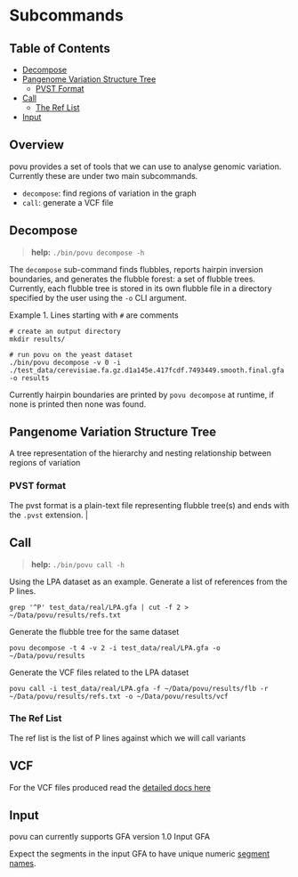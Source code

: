 # Subcommands

## Table of Contents
 - [Decompose](#Decompose)
 - [Pangenome Variation Structure Tree](#pangenome-variation-structure-tree)
   * [PVST Format](#pvst-format)
 - [Call](#Call)
    * [The Ref List](#the-ref-list)
 - [Input](#Input)

## Overview

povu provides a set of tools that we can use to analyse genomic variation. Currently these are under two main subcommands.

 - `decompose`: find regions of variation in the graph
 - `call`: generate a VCF file

## Decompose

> **help:** `./bin/povu decompose -h`

The `decompose` sub-command finds flubbles, reports hairpin inversion boundaries, and generates the flubble forest: a set of flubble trees.
Currently, each flubble tree is stored in its own flubble file in a directory specified by the user using the `-o` CLI argument.

Example 1.
Lines starting with `#` are comments
```
# create an output directory
mkdir results/

# run povu on the yeast dataset
./bin/povu decompose -v 0 -i ./test_data/cerevisiae.fa.gz.d1a145e.417fcdf.7493449.smooth.final.gfa -o results
```

Currently hairpin boundaries are printed by `povu decompose` at runtime, if none is printed then none was found.


## Pangenome Variation Structure Tree

A tree representation of the hierarchy and nesting relationship between regions of variation

### PVST format

The pvst format is a plain-text file representing flubble tree(s) and ends with the `.pvst` extension. 
                                                                     |


## Call

> **help:** `./bin/povu call -h`


Using the LPA dataset as an example. Generate a list of references from the P lines.
```
grep '^P' test_data/real/LPA.gfa | cut -f 2 > ~/Data/povu/results/refs.txt
```

Generate the flubble tree for the same dataset

```
povu decompose -t 4 -v 2 -i test_data/real/LPA.gfa -o ~/Data/povu/results
```

Generate the VCF files related to the LPA dataset
```
povu call -i test_data/real/LPA.gfa -f ~/Data/povu/results/flb -r ~/Data/povu/results/refs.txt -o ~/Data/povu/results/vcf
```

### The Ref List


The ref list is the list of P lines against which we will call variants

## VCF

For the VCF files produced read the [detailed docs here](./vcf.md)


## Input
povu can currently supports GFA version 1.0
Input GFA

Expect the segments in the input GFA to have unique numeric [segment names](https://github.com/GFA-spec/GFA-spec/blob/master/GFA1.md#s-segment-line).

